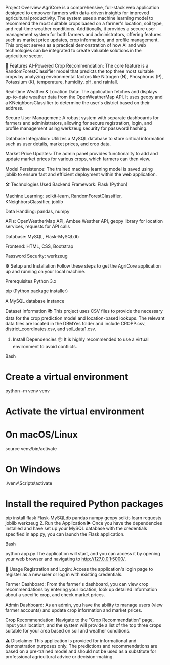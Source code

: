 Project Overview
AgriCore is a comprehensive, full-stack web application designed to empower farmers with data-driven insights for improved agricultural productivity. The system uses a machine learning model to recommend the most suitable crops based on a farmer's location, soil type, and real-time weather conditions. Additionally, it provides a secure user management system for both farmers and administrators, offering features such as market price updates, crop information, and profile management. This project serves as a practical demonstration of how AI and web technologies can be integrated to create valuable solutions in the agriculture sector.

🚀 Features
AI-Powered Crop Recommendation: The core feature is a RandomForestClassifier model that predicts the top three most suitable crops by analyzing environmental factors like Nitrogen (N), Phosphorus (P), Potassium (K), temperature, humidity, pH, and rainfall.

Real-time Weather & Location Data: The application fetches and displays up-to-date weather data from the OpenWeatherMap API. It uses geopy and a KNeighborsClassifier to determine the user's district based on their address.

Secure User Management: A robust system with separate dashboards for farmers and administrators, allowing for secure registration, login, and profile management using werkzeug.security for password hashing.

Database Integration: Utilizes a MySQL database to store critical information such as user details, market prices, and crop data.

Market Price Updates: The admin panel provides functionality to add and update market prices for various crops, which farmers can then view.

Model Persistence: The trained machine learning model is saved using joblib to ensure fast and efficient deployment within the web application.

🛠️ Technologies Used
Backend Framework: Flask (Python)

Machine Learning: scikit-learn, RandomForestClassifier, KNeighborsClassifier, joblib

Data Handling: pandas, numpy

APIs: OpenWeatherMap API, Ambee Weather API, geopy library for location services, requests for API calls

Database: MySQL, Flask-MySQLdb

Frontend: HTML, CSS, Bootstrap

Password Security: werkzeug

⚙️ Setup and Installation
Follow these steps to get the AgriCore application up and running on your local machine.

Prerequisites
Python 3.x

pip (Python package installer)

A MySQL database instance

Dataset Information 📚
This project uses CSV files to provide the necessary data for the crop prediction model and location-based lookups. The relevant data files are located in the DBMYes folder and include CROPP.csv, district_coordinates.csv, and soil_data1.csv.

1. Install Dependencies 📦
It is highly recommended to use a virtual environment to avoid conflicts.

Bash

# Create a virtual environment
python -m venv venv

# Activate the virtual environment
# On macOS/Linux
source venv/bin/activate
# On Windows
.\venv\Scripts\activate

# Install the required Python packages
pip install flask Flask-MySQLdb pandas numpy geopy scikit-learn requests joblib werkzeug
2. Run the Application ▶️
Once you have the dependencies installed and have set up your MySQL database with the credentials specified in app.py, you can launch the Flask application.

Bash

python app.py
The application will start, and you can access it by opening your web browser and navigating to http://127.0.0.1:5000/.

💬 Usage
Registration and Login: Access the application's login page to register as a new user or log in with existing credentials.

Farmer Dashboard: From the farmer's dashboard, you can view crop recommendations by entering your location, look up detailed information about a specific crop, and check market prices.

Admin Dashboard: As an admin, you have the ability to manage users (view farmer accounts) and update crop information and market prices.

Crop Recommendation: Navigate to the "Crop Recommendation" page, input your location, and the system will provide a list of the top three crops suitable for your area based on soil and weather conditions.

⚠️ Disclaimer
This application is provided for informational and demonstration purposes only. The predictions and recommendations are based on a pre-trained model and should not be used as a substitute for professional agricultural advice or decision-making.

